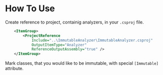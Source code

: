 # How To Use

Create reference to project, containig analyzers, in your `.csproj` file.
```xml
    <ItemGroup>
        <ProjectReference
            Include="..\ImmutableAnalyzer\ImmutableAnalyzer.csproj"
            OutputItemType="Analyzer"
            ReferenceOutputAssembly="true" />
    </ItemGroup>
```
Mark classes, that you would like to be immutable, with special `[Immutable]` attribute.